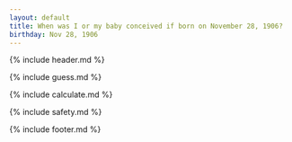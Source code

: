 ```yaml
---
layout: default
title: When was I or my baby conceived if born on November 28, 1906?
birthday: Nov 28, 1906
---
```


{% include header.md %}

{% include guess.md %}

{% include calculate.md %}

{% include safety.md %}

{% include footer.md %}



